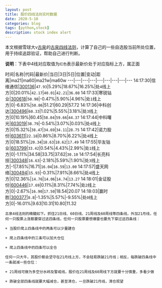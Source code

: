 ```yaml
---
layout: post
title: 股价四线法则实时数据
date: 2020-5-10
categories: blog
tags: [python,stock]
description: stock index alert
---
```



本文根据雪球大v[古泉](https://xueqiu.com/u/7148646888)的[古泉四线法则](https://xueqiu.com/7148646888/130498192)，计算了自己的一些自选股当前所处位置，用于持续追踪验证，帮助自己进行判断。

**说明**：下表中4线对应取值为`红色`表示最新价处于对应指标上方，属正面

时间|名称|代码|最新价|当日|3日|5日|位置|变动|距离|ma21|ma60|ma21w|ma60w
---|---|---|---|---|---|---|---|---
14:17:30|信维通信|[300136](https://xueqiu.com/S/SZ300136)|`47.93`|5.29%|18.67%|16.25%|处`4`线上方|0|20.01%|`42.17`|`40.01`|`42.21`|`36.08`
14:17:33|寒锐钴业|[300618](https://xueqiu.com/S/SZ300618)|`50.98`|-0.47%|5.90%|4.96%|处`1`线上方|0|-6.83%|`50.86`|51.21|60.29|57.72
14:17:36|中科创达|[300496](https://xueqiu.com/S/SZ300496)|`60.33`|1.02%|5.55%|3.18%|处`3`线上方|0|10.19%|60.45|`58.04`|`59.66`|`44.37`
14:17:44|中科曙光|[603019](https://xueqiu.com/S/SH603019)|`38.79`|-0.54%|3.07%|0.03%|处`4`线上方|0|15.32%|`38.47`|`34.69`|`34.11`|`28.75`
14:17:42|诺力股份|[603611](https://xueqiu.com/S/SH603611)|`22.18`|0.86%|8.70%|6.22%|处`4`线上方|0|18.51%|`20.34`|`18.63`|`18.62`|`17.49`
14:17:55|华友钴业|[603799](https://xueqiu.com/S/SH603799)|`33.42`|0.54%|4.43%|2.99%|处`1`线上方|0|-1.11%|34.58|33.75|37.62|`30.10`
14:17:54|长亮科技|[300348](https://xueqiu.com/S/SZ300348)|`16.63`|-2.18%|5.59%|1.90%|处`3`线上方|-1|7.85%|16.71|`16.04`|`16.59`|`13.00`
14:17:57|盛天网络|[300494](https://xueqiu.com/S/SZ300494)|`15.93`|-0.31%|7.91%|8.66%|处`4`线上方|0|12.36%|`14.76`|`14.06`|`14.74`|`13.27`
14:18:01|金证股份|[600446](https://xueqiu.com/S/SH600446)|`17.69`|0.11%|8.31%|7.74%|处`2`线上方|0|-2.67%|`16.90`|`17.50`|18.54|20.07
14:18:03|赢时胜|[300377](https://xueqiu.com/S/SZ300377)|`8.8`|-1.35%|5.57%|-9.55%|处`0`线上方|0|-16.01%|9.63|10.31|10.80|11.32

```
古泉4线法则的精髓如下。抓住21日线、60日线、21周线及60周线等四条线，外加21月线，任何一只股票上涨都要穿过这四条线，任何一只股票要想爆雷也要先下穿过这四条线：

+ 当股价爬上四条线中的两条可以少量建仓

+ 爬上四条线中的三条可以加大仓位

+ 爬上四条线中的四条可以全仓

任何一只大牛，其股价都会坚守在21月线上方，不会轻易跌破21月线；相反，每跌破四条线中一条就减一些仓位：

+ 21周线可做为多空分水岭及警戒线，股价在21周线及60周线下方就要十分慎重，多看少做

+ 跌破全部四条线就要大幅减仓，甚至清仓，一旦跌破21月线，清仓观望
```